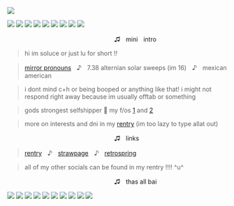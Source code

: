 ![](https://64.media.tumblr.com/c1bc0f12006a1c85ee5dc0224d40a691/611299a340194242-3e/s1280x1920/442c5092dddb2e55245eabcf507be3c3f38a11bf.pnj)

![](https://64.media.tumblr.com/66304acf5389447308c27f350b0c2f6c/5acf876778d71671-3e/s100x200/fd8cdd999743ccd0ef7e2e0323cb14cd0fce3f34.pnj) ![](https://64.media.tumblr.com/287aeb2e5c481c2670347b679ab6e6fa/949ca566a29537b9-09/s100x200/7b1aa252ce9f5111290459ec3fccc4de0d620a33.gifv) ![](https://64.media.tumblr.com/1c6eb820dea298a541d1d442e83f8ead/668d906b1496800c-0d/s100x200/985c6045b7682812c1288e5f050cc6e7d6912035.pnj) ![](https://64.media.tumblr.com/103648451fd397463f7eda7d4f8082b5/668d906b1496800c-bc/s100x200/16eab379f5570fc7e13a55b11da5a77ec6c5dcab.pnj) ![](https://64.media.tumblr.com/8309858667ea46de530cc9dce35b850e/6a6f2dcb3aedc262-31/s100x200/5c05d01f3d72c1caad1546dd1f9049a46af48df0.gifv) ![](https://64.media.tumblr.com/b5fa695432ffc1c130c4fc952ea5cfc6/a86a15a4d492f826-b2/s100x200/8ab63d4878186aa78dbb5e6277f1b88034cbfdff.gifv) ![](https://i.imgur.com/GfWlmIX.gif) ![](https://i.imgur.com/90PPiiS.png) ![](https://i.imgur.com/KTQ2eHn.gif)

ㅤㅤㅤㅤㅤㅤㅤㅤㅤㅤㅤㅤㅤㅤㅤㅤㅤㅤㅤ♫ㅤminiㅤintro

> hi im soluce or just lu for short !*!*

> [mirror pronouns](https://gender.fandom.com/wiki/Mirrorgender)ㅤ♪ㅤ7.38 alternian solar sweeps (im 16)ㅤ♪ㅤmexican american

> i dont mind c+h or being booped or anything like that! i might not respond right away because im usually offtab or something

> gods strongest selfshipper :tongue: my f/os [1](https://jujutsu-kaisen.fandom.com/wiki/Toge_Inumaki) and [2](https://riordan.fandom.com/wiki/Leo_Valdez)

> more on interests and dni in my [rentry](https://rentry.co/-cursedspeech) (im too lazy to type allat out)

ㅤㅤㅤㅤㅤㅤㅤㅤㅤㅤㅤㅤㅤㅤㅤㅤㅤㅤㅤ♫ㅤlinks

> [rentry](https://rentry.co/-cursedspeech)ㅤ♪ㅤ[strawpage](https://togeinumakis.straw.page/)ㅤ♪ㅤ[retrospring](https://retrospring.net/@bedroque)

> all of my other socials can be found in my rentry !!!! ^u^

ㅤㅤㅤㅤㅤㅤㅤㅤㅤㅤㅤㅤㅤㅤㅤㅤㅤㅤㅤ♫ㅤthas all bai

![](https://i.imgur.com/S9kIRcZ.png) ![](https://i.imgur.com/bNy1f6d.gif) ![](https://i.imgur.com/RIEXXiY.png) ![](https://i.imgur.com/A0KNWcu.png) ![](https://i.imgur.com/6nukxgv.gif) ![](https://i.imgur.com/RNXMY1D.png) ![](https://i.imgur.com/KpLpJGM.gif) ![](https://64.media.tumblr.com/f998b07b49e21fccea05366d0e02f58c/0b8f78c4676469be-d7/s100x200/63dfef95de7868e5ca0f946eb9e89b5834a53b2c.pnj) ![](https://64.media.tumblr.com/7375acdf64f383ce28dc369f4b077fb0/b5d6dcce09d8d7cb-94/s100x200/c1a8f11d22e6a9adea720983c018d8614cbccad2.gifv) ![](https://64.media.tumblr.com/e79971fcd1824a404bd44cb336b1150d/f988212ba3c640ad-)
